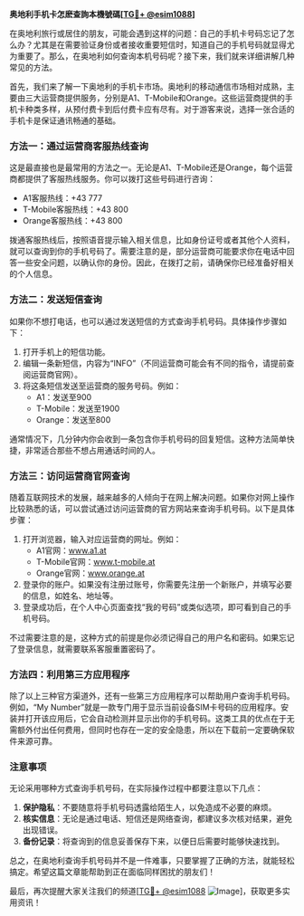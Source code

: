 **奥地利手机卡怎麽查詢本機號碼[[TG💪+ @esim1088](https://t.me/s/esim1088)]**

在奥地利旅行或居住的朋友，可能会遇到这样的问题：自己的手机卡号码忘记了怎么办？尤其是在需要验证身份或者接收重要短信时，知道自己的手机号码就显得尤为重要了。那么，在奥地利如何查询本机号码呢？接下来，我们就来详细讲解几种常见的方法。

首先，我们来了解一下奥地利的手机卡市场。奥地利的移动通信市场相对成熟，主要由三大运营商提供服务，分别是A1、T-Mobile和Orange。这些运营商提供的手机卡种类多样，从预付费卡到后付费卡应有尽有。对于游客来说，选择一张合适的手机卡是保证通讯畅通的基础。

### 方法一：通过运营商客服热线查询

这是最直接也是最常用的方法之一。无论是A1、T-Mobile还是Orange，每个运营商都提供了客服热线服务。你可以拨打这些号码进行咨询：

- A1客服热线：+43 777
- T-Mobile客服热线：+43 800
- Orange客服热线：+43 800

拨通客服热线后，按照语音提示输入相关信息，比如身份证号或者其他个人资料，就可以查询到你的手机号码了。需要注意的是，部分运营商可能要求你在电话中回答一些安全问题，以确认你的身份。因此，在拨打之前，请确保你已经准备好相关的个人信息。

### 方法二：发送短信查询

如果你不想打电话，也可以通过发送短信的方式查询手机号码。具体操作步骤如下：

1. 打开手机上的短信功能。
2. 编辑一条新短信，内容为“INFO”（不同运营商可能会有不同的指令，请提前查阅运营商官网）。
3. 将这条短信发送至运营商的服务号码。例如：
   - A1：发送至900
   - T-Mobile：发送至1900
   - Orange：发送至800

通常情况下，几分钟内你会收到一条包含你手机号码的回复短信。这种方法简单快捷，非常适合那些不想占用通话时间的人。

### 方法三：访问运营商官网查询

随着互联网技术的发展，越来越多的人倾向于在网上解决问题。如果你对网上操作比较熟悉的话，可以尝试通过访问运营商的官方网站来查询手机号码。以下是具体步骤：

1. 打开浏览器，输入对应运营商的网址。例如：
   - A1官网：www.a1.at
   - T-Mobile官网：www.t-mobile.at
   - Orange官网：www.orange.at
2. 登录你的账户。如果没有注册过账号，你需要先注册一个新账户，并填写必要的信息，如姓名、地址等。
3. 登录成功后，在个人中心页面查找“我的号码”或类似选项，即可看到自己的手机号码。

不过需要注意的是，这种方式的前提是你必须记得自己的用户名和密码。如果忘记了登录信息，就需要联系客服重置密码了。

### 方法四：利用第三方应用程序

除了以上三种官方渠道外，还有一些第三方应用程序可以帮助用户查询手机号码。例如，“My Number”就是一款专门用于显示当前设备SIM卡号码的应用程序。安装并打开该应用后，它会自动检测并显示出你的手机号码。这类工具的优点在于无需额外付出任何费用，但同时也存在一定的安全隐患，所以在下载前一定要确保软件来源可靠。

### 注意事项

无论采用哪种方式查询手机号码，在实际操作过程中都要注意以下几点：

1. **保护隐私**：不要随意将手机号码透露给陌生人，以免造成不必要的麻烦。
2. **核实信息**：无论是通过电话、短信还是网络查询，都建议多次核对结果，避免出现错误。
3. **备份记录**：将查询到的信息妥善保存下来，以便日后需要时能够快速找到。

总之，在奥地利查询手机号码并不是一件难事，只要掌握了正确的方法，就能轻松搞定。希望这篇文章能帮助到正在面临同样困扰的朋友们！

最后，再次提醒大家关注我们的频道[[TG💪+ @esim1088](https://t.me/s/esim1088) ![Image](https://i.postimg.cc/4NQfJmqS/Snipaste-2025-05-13-00-14-12.png)]，获取更多实用资讯！